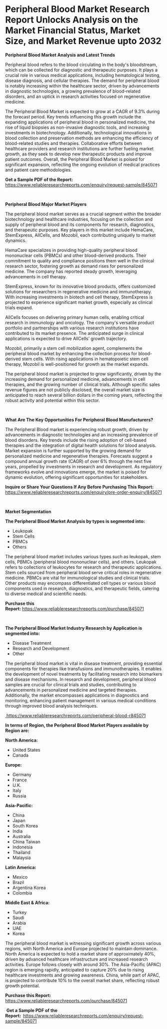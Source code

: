<p><h1>Peripheral Blood Market Research Report Unlocks Analysis on the Market Financial Status, Market Size, and Market Revenue upto 2032</h1></p><p><strong>Peripheral Blood Market Analysis and Latest Trends</strong></p>
<p><p>Peripheral blood refers to the blood circulating in the body's bloodstream, which can be collected for diagnostic and therapeutic purposes. It plays a crucial role in various medical applications, including hematological testing, disease diagnosis, and cellular therapies. The demand for peripheral blood is notably increasing within the healthcare sector, driven by advancements in diagnostic technologies, a growing prevalence of blood-related disorders, and an uptick in research activities focused on regenerative medicine.</p><p>The Peripheral Blood Market is expected to grow at a CAGR of 9.3% during the forecast period. Key trends influencing this growth include the expanding applications of peripheral blood in personalized medicine, the rise of liquid biopsies as non-invasive diagnostic tools, and increasing investments in biotechnology. Additionally, technological innovations in blood collection and preservation methods are enhancing the efficiency of blood-related studies and therapies. Collaborative efforts between healthcare providers and research institutions are further fueling market growth, as they seek to develop new therapeutic products and improve patient outcomes. Overall, the Peripheral Blood Market is poised for significant expansion, reflecting the ongoing evolution of medical practices and patient care methodologies.</p></p>
<p><strong>Get a Sample PDF of the Report:&nbsp;</strong> <a href="https://www.reliableresearchreports.com/enquiry/request-sample/845071?utm_campaign=3323&utm_medium=2&utm_source=Github&utm_content=ia&utm_term=13042025&utm_id=peripheral-blood">https://www.reliableresearchreports.com/enquiry/request-sample/845071</a></p>
<p>&nbsp;</p>
<p><strong>Peripheral Blood Major Market Players</strong></p>
<p><p>The peripheral blood market serves as a crucial segment within the broader biotechnology and healthcare industries, focusing on the collection and supply of peripheral blood and its components for research, diagnostics, and therapeutic purposes. Key players in this market include HemaCare, StemExpress, AllCells, and Mozobil, each contributing uniquely to market dynamics.</p><p>HemaCare specializes in providing high-quality peripheral blood mononuclear cells (PBMCs) and other blood-derived products. Their commitment to quality and compliance positions them well in the clinical research sector, fostering growth as demand rises for personalized medicine. The company has reported steady growth, leveraging advancements in cell therapy.</p><p>StemExpress, known for its innovative blood products, offers customized solutions for researchers in regenerative medicine and immunotherapy. With increasing investments in biotech and cell therapy, StemExpress is projected to experience significant market growth, especially as clinical trials expand.</p><p>AllCells focuses on delivering primary human cells, enabling critical research in immunology and oncology. The company's versatile product portfolio and partnerships with various research institutions have contributed to its market presence. The anticipated surge in clinical applications is expected to drive AllCells’ growth trajectory.</p><p>Mozobil, primarily a stem cell mobilization agent, complements the peripheral blood market by enhancing the collection process for blood-derived stem cells. With rising applications in hematopoietic stem cell therapy, Mozobil is well-positioned for growth as the market expands.</p><p>The peripheral blood market is projected to grow significantly, driven by the increasing demand for personalized medicine, advancements in cell therapies, and the growing number of clinical trials. Although specific sales revenue figures are not publicly disclosed, the overall market size is anticipated to reach several billion dollars in the coming years, reflecting the robust activity and potential within this sector.</p></p>
<p>&nbsp;</p>
<p><strong>What Are The Key Opportunities For Peripheral Blood Manufacturers?</strong></p>
<p><p>The Peripheral Blood market is experiencing robust growth, driven by advancements in diagnostic technologies and an increasing prevalence of blood disorders. Key trends include the rising adoption of cell-based therapies and the integration of digital health solutions for blood analysis. Market expansion is further supported by the growing demand for personalized medicine and regenerative therapies. Forecasts suggest a compound annual growth rate (CAGR) of over 6% through the next five years, propelled by investments in research and development. As regulatory frameworks evolve and innovations emerge, the market is poised for dynamic evolution, offering significant opportunities for stakeholders.</p></p>
<p><strong>Inquire or Share Your Questions If Any Before Purchasing This Report:</strong> <a href="https://www.reliableresearchreports.com/enquiry/pre-order-enquiry/845071?utm_campaign=3323&utm_medium=2&utm_source=Github&utm_content=ia&utm_term=13042025&utm_id=peripheral-blood">https://www.reliableresearchreports.com/enquiry/pre-order-enquiry/845071</a></p>
<p>&nbsp;</p>
<p><strong>Market Segmentation</strong></p>
<p><strong>The Peripheral Blood Market Analysis by types is segmented into:</strong></p>
<p><ul><li>Leukopak</li><li>Stem Cells</li><li>PBMCs</li><li>Others</li></ul></p>
<p><p>The peripheral blood market includes various types such as leukopak, stem cells, PBMCs (peripheral blood mononuclear cells), and others. Leukopak refers to collections of leukocytes for research and therapeutic applications. Stem cells sourced from peripheral blood serve critical roles in regenerative medicine. PBMCs are vital for immunological studies and clinical trials. Other products may encompass differentiated cell types or various blood components used in research, diagnostics, and therapeutic fields, catering to diverse medical and scientific needs.</p></p>
<p><strong>Purchase this Report:&nbsp;</strong><a href="https://www.reliableresearchreports.com/purchase/845071?utm_campaign=3323&utm_medium=2&utm_source=Github&utm_content=ia&utm_term=13042025&utm_id=peripheral-blood">https://www.reliableresearchreports.com/purchase/845071</a></p>
<p>&nbsp;</p>
<p><strong>The Peripheral Blood Market Industry Research by Application is segmented into:</strong></p>
<p><ul><li>Disease Treatment</li><li>Research and Development</li><li>Other</li></ul></p>
<p><p>The peripheral blood market is vital in disease treatment, providing essential components for therapies like transfusions and immunotherapies. It enables the development of novel treatments by facilitating research into biomarkers and disease mechanisms. In research and development, peripheral blood samples are crucial for clinical trials and studies, contributing to advancements in personalized medicine and targeted therapies. Additionally, the market encompasses applications in diagnostics and monitoring, enhancing patient management in various medical conditions through improved blood analysis techniques.</p></p>
<p><a href="https://www.reliableresearchreports.com/peripheral-blood-r845071?utm_campaign=3323&utm_medium=2&utm_source=Github&utm_content=ia&utm_term=13042025&utm_id=peripheral-blood">&nbsp;https://www.reliableresearchreports.com/peripheral-blood-r845071</a></p>
<p><strong>In terms of Region, the Peripheral Blood Market Players available by Region are:</strong></p>
<p>
    <p> <strong> North America: </strong>
        <ul>
            <li>United States</li>
            <li>Canada</li>
        </ul>
        </p> 
    <p> <strong> Europe: </strong>
        <ul>
            <li>Germany</li>
            <li>France</li>
            <li>U.K.</li>
            <li>Italy</li>
            <li>Russia</li>
        </ul>
        </p> 
    <p> <strong> Asia-Pacific: </strong>
        <ul>
            <li>China</li>
            <li>Japan</li>
            <li>South Korea</li>
            <li>India</li>
            <li>Australia</li>
            <li>China Taiwan</li>
            <li>Indonesia</li>
            <li>Thailand</li>
            <li>Malaysia</li>
        </ul>
        </p> 
    <p> <strong> Latin America: </strong>
        <ul>
            <li>Mexico</li>
            <li>Brazil</li>
            <li>Argentina Korea</li>
            <li>Colombia</li>
        </ul>
        </p> 
    <p> <strong> Middle East & Africa: </strong>
        <ul>
            <li>Turkey</li>
            <li>Saudi</li>
            <li>Arabia</li>
            <li>UAE</li>
            <li>Korea</li>
        </ul>
    </p>
    </p>
<p><p>The peripheral blood market is witnessing significant growth across various regions, with North America and Europe projected to maintain dominance. North America is expected to hold a market share of approximately 40%, driven by advanced healthcare infrastructure and increased research activities. Europe follows closely with around 30%. The Asia-Pacific (APAC) region is emerging rapidly, anticipated to capture 20% due to rising healthcare investments and growing awareness. China, while part of APAC, is projected to contribute 10% to the overall market share, reflecting robust growth potential.</p></p>
<p><strong>Purchase this Report: </strong><a href="https://www.reliableresearchreports.com/purchase/845071?utm_campaign=3323&utm_medium=2&utm_source=Github&utm_content=ia&utm_term=13042025&utm_id=peripheral-blood">https://www.reliableresearchreports.com/purchase/845071</a></p>
<p>&nbsp;<strong>Get a Sample PDF of the Report:&nbsp;&nbsp;</strong><a href="https://www.reliableresearchreports.com/enquiry/request-sample/845071?utm_campaign=3323&utm_medium=2&utm_source=Github&utm_content=ia&utm_term=13042025&utm_id=peripheral-blood">https://www.reliableresearchreports.com/enquiry/request-sample/845071</a></p>
<p><strong></strong></p>
<p><p></p><p></p><p></p></p>